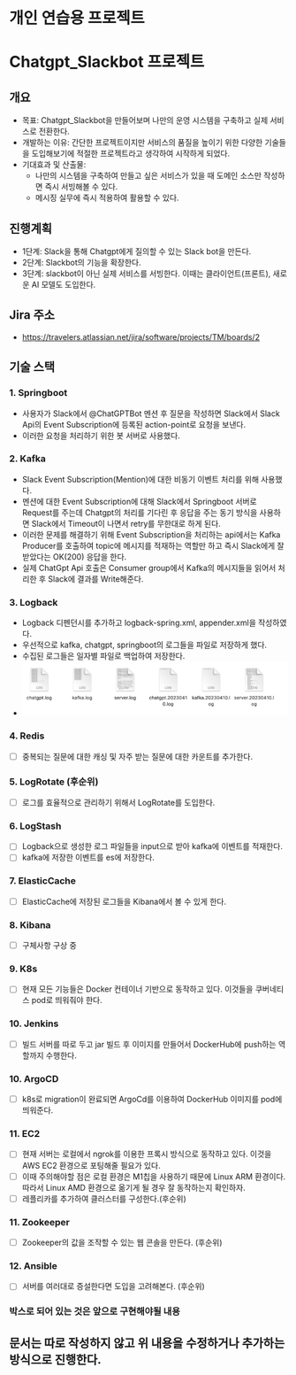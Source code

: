 # 개인 연습용 프로젝트
# Chatgpt_Slackbot 프로젝트
## 개요
- 목표: Chatgpt_Slackbot을 만들어보며 나만의 운영 시스템을 구축하고 실제 서비스로 전환한다.
- 개발하는 이유: 간단한 프로젝트이지만 서비스의 품질을 높이기 위한 다양한 기술들을 도입해보기에 적절한 프로젝트라고 생각하여 시작하게 되었다.
- 기대효과 및 산출물:
    - 나만의 시스템을 구축하여 만들고 싶은 서비스가 있을 때 도메인 소스만 작성하면 즉시 서빙해볼 수 있다.
    - 메시징 실무에 즉시 적용하여 활용할 수 있다.
## 진행계획
- 1단계: Slack을 통해 Chatgpt에게 질의할 수 있는 Slack bot을 만든다.
- 2단계: Slackbot의 기능을 확장한다.
- 3단계: slackbot이 아닌 실제 서비스를 서빙한다. 이때는 클라이언트(프론트), 새로운 AI 모델도 도입한다.
## Jira 주소
- https://travelers.atlassian.net/jira/software/projects/TM/boards/2
## 기술 스택
### 1. Springboot
- 사용자가 Slack에서 @ChatGPTBot 멘션 후 질문을 작성하면 Slack에서 Slack Api의 Event Subscription에 등록된 action-point로 요청을 보낸다. 
- 이러한 요청을 처리하기 위한 봇 서버로 사용했다.
### 2. Kafka
- Slack Event Subscription(Mention)에 대한 비동기 이벤트 처리를 위해 사용했다.
- 멘션에 대한 Event Subscription에 대해 Slack에서 Springboot 서버로 Request를 주는데 Chatgpt의 처리를 기다린 후 응답을 주는 동기 방식을 사용하면 Slack에서 Timeout이 나면서 retry를 무한대로 하게 된다. 
- 이러한 문제를 해결하기 위해 Event Subscription을 처리하는 api에서는 Kafka Producer를 호출하여 topic에 메시지를 적재하는 역할만 하고 즉시 Slack에게 잘 받았다는 OK(200) 응답을 한다. 
- 실제 ChatGpt Api 호출은 Consumer group에서 Kafka의 메시지들을 읽어서 처리한 후 Slack에 결과를 Write해준다.
### 3. Logback
- Logback 디펜던시를 추가하고 logback-spring.xml, appender.xml을 작성하였다. 
- 우선적으로 kafka, chatgpt, springboot의 로그들을 파일로 저장하게 했다.
- 수집된 로그들은 일자별 파일로 백업하여 저장한다.
- ![img.png](img.png)
### 4. Redis
- [ ] 중복되는 질문에 대한 캐싱 및 자주 받는 질문에 대한 카운트를 추가한다.
### 5. LogRotate (후순위)
- [ ] 로그를 효율적으로 관리하기 위해서 LogRotate를 도입한다.
### 6. LogStash
- [ ] Logback으로 생성한 로그 파일들을 input으로 받아 kafka에 이벤트를 적재한다.
- [ ] kafka에 저장한 이벤트를 es에 저장한다.
### 7. ElasticCache
- [ ] ElasticCache에 저장된 로그들을 Kibana에서 볼 수 있게 한다.
### 8. Kibana
- [ ] 구체사항 구상 중
### 9. K8s
- [ ] 현재 모든 기능들은 Docker 컨테이너 기반으로 동작하고 있다. 이것들을 쿠버네티스 pod로 띄워줘야 한다.
### 10. Jenkins
- [ ] 빌드 서버를 따로 두고 jar 빌드 후 이미지를 만들어서 DockerHub에 push하는 역할까지 수행한다.
### 10. ArgoCD
- [ ] k8s로 migration이 완료되면 ArgoCd를 이용하여 DockerHub 이미지를 pod에 띄워준다.
### 11. EC2
- [ ] 현재 서버는 로컬에서 ngrok를 이용한 프록시 방식으로 동작하고 있다. 이것을 AWS EC2 환경으로 포팅해줄 필요가 있다.
- [ ] 이때 주의해야할 점은 로컬 환경은 M1칩을 사용하기 때문에 Linux ARM 환경이다. 따라서 Linux AMD 환경으로 옮기게 될 경우 잘 동작하는지 확인하자.
- [ ] 레플리카를 추가하여 클러스터를 구성한다.(후순위)
### 11. Zookeeper
- [ ] Zookeeper의 값을 조작할 수 있는 웹 콘솔을 만든다. (후순위)
### 12. Ansible
- [ ] 서버를 여러대로 증설한다면 도입을 고려해본다. (후순위)
### 박스로 되어 있는 것은 앞으로 구현해야될 내용
## 문서는 따로 작성하지 않고 위 내용을 수정하거나 추가하는 방식으로 진행한다.
